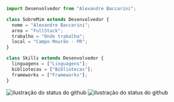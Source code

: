 ```js
import Desenvolvedor from "Alexandre Baccarini";

class SobreMim extends Desenvolvedor {
  nome = "Alexandre Baccarini";
  area = "FullStack";
  trabalho = "Onde trabalha";
  local = "Campo Mourão - PR";
}

class Skills extends Desenvolvedor {
  linguagens = ["Linguagens"];
  bibliotecas = ["Bibliotecas"];
  frameworks = ["Frameworks"];
}
```

<img align='center' src="https://github-readme-stats.vercel.app/api?username=AleKK31&show_icons=true&title_color=ff652f&text_color=ffffff&icon_color=FFE400&bg_color=09131B&cache_seconds=2300" alt="ilustração do status do github">
<img align='center' src="[https://github-readme-stats.vercel.app/api?username=AleKK31&show_icons=true&title_color=ff652f&text_color=ffffff&icon_color=FFE400&bg_color=09131B&cache_seconds=2300](https://camo.githubusercontent.com/8b0036d74d433b8545c280a3502c7852941ebf01fe98de5b4d40bca9ce1d2f3a/68747470733a2f2f6769746875622d726561646d652d73746174732e76657263656c2e6170702f6170693f757365726e616d653d616e7572616768617a726126696e636c7564655f616c6c5f636f6d6d6974733d74727565)" alt="ilustração do status do github">
